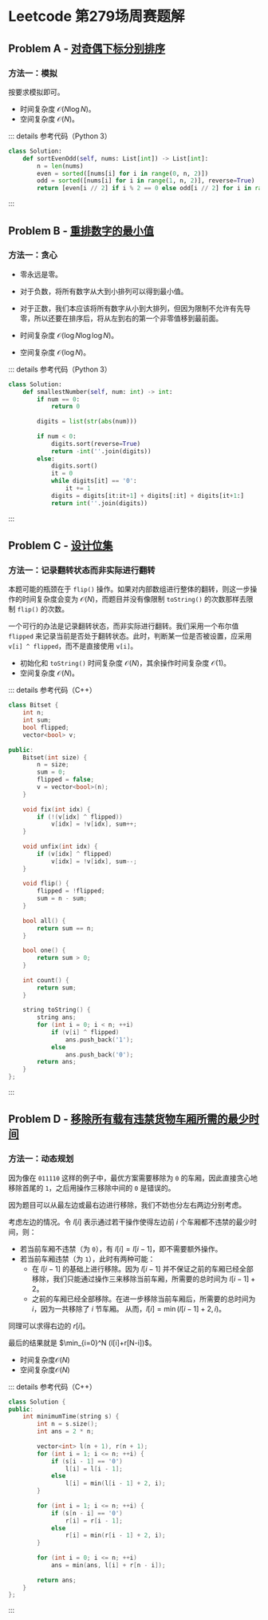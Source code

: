 # Leetcode 第279场周赛题解

## Problem A - [对奇偶下标分别排序](https://leetcode.cn/problems/sort-even-and-odd-indices-independently/)

### 方法一：模拟

按要求模拟即可。

- 时间复杂度 $\mathcal{O}(N\log N)$。
- 空间复杂度 $\mathcal{O}(N)$。

::: details 参考代码（Python 3）

```python
class Solution:
    def sortEvenOdd(self, nums: List[int]) -> List[int]:
        n = len(nums)
        even = sorted([nums[i] for i in range(0, n, 2)])
        odd = sorted([nums[i] for i in range(1, n, 2)], reverse=True)
        return [even[i // 2] if i % 2 == 0 else odd[i // 2] for i in range(n)]
```

:::

## Problem B - [重排数字的最小值](https://leetcode.cn/problems/smallest-value-of-the-rearranged-number/)

### 方法一：贪心

- 零永远是零。
- 对于负数，将所有数字从大到小排列可以得到最小值。
- 对于正数，我们本应该将所有数字从小到大排列，但因为限制不允许有先导零，所以还要在排序后，将从左到右的第一个非零值移到最前面。

- 时间复杂度 $\mathcal{O}(\log N\log\log N)$。
- 空间复杂度 $\mathcal{O}(\log N)$。

::: details 参考代码（Python 3）

```python
class Solution:
    def smallestNumber(self, num: int) -> int:
        if num == 0:
            return 0
        
        digits = list(str(abs(num)))
        
        if num < 0:
            digits.sort(reverse=True)
            return -int(''.join(digits))
        else:
            digits.sort()
            it = 0
            while digits[it] == '0':
                it += 1
            digits = digits[it:it+1] + digits[:it] + digits[it+1:]
            return int(''.join(digits))
```

:::

## Problem C - [设计位集](https://leetcode.cn/problems/design-bitset/)

### 方法一：记录翻转状态而非实际进行翻转

本题可能的瓶颈在于 `flip()` 操作。如果对内部数组进行整体的翻转，则这一步操作的时间复杂度会变为 $\mathcal{O}(N)$，而题目并没有像限制 `toString()` 的次数那样去限制 `flip()` 的次数。

一个可行的办法是记录翻转状态，而非实际进行翻转。我们采用一个布尔值 `flipped` 来记录当前是否处于翻转状态。此时，判断某一位是否被设置，应采用 `v[i] ^ flipped`，而不是直接使用 `v[i]`。

- 初始化和 `toString()` 时间复杂度 $\mathcal{O}(N)$，其余操作时间复杂度 $\mathcal{O}(1)$。
- 空间复杂度 $\mathcal{O}(N)$。

::: details 参考代码（C++）

```cpp
class Bitset {
    int n;
    int sum;
    bool flipped;
    vector<bool> v;
    
public:
    Bitset(int size) {
        n = size;
        sum = 0;
        flipped = false;
        v = vector<bool>(n);
    }
    
    void fix(int idx) {
        if (!(v[idx] ^ flipped))
            v[idx] = !v[idx], sum++;
    }
    
    void unfix(int idx) {
        if (v[idx] ^ flipped)
            v[idx] = !v[idx], sum--;
    }
    
    void flip() {
        flipped = !flipped;
        sum = n - sum;
    }
    
    bool all() {
        return sum == n;
    }
    
    bool one() {
        return sum > 0;
    }
    
    int count() {
        return sum;
    }
    
    string toString() {
        string ans;
        for (int i = 0; i < n; ++i)
            if (v[i] ^ flipped)
                ans.push_back('1');
            else
                ans.push_back('0');
        return ans;
    }
};
```

:::

## Problem D - [移除所有载有违禁货物车厢所需的最少时间](https://leetcode.cn/problems/minimum-time-to-remove-all-cars-containing-illegal-goods/)

### 方法一：动态规划

因为像在 `011110` 这样的例子中，最优方案需要移除为 `0` 的车厢，因此直接贪心地移除首尾的 `1`，之后用操作三移除中间的 `0` 是错误的。

因为题目可以从最左边或最右边进行移除，我们不妨也分左右两边分别考虑。

考虑左边的情况。令 $l[i]$ 表示通过若干操作使得左边前 $i$ 个车厢都不违禁的最少时间，则：

- 若当前车厢不违禁（为 `0`），有 $l[i] = l[i - 1]$，即不需要额外操作。
- 若当前车厢违禁（为 `1`），此时有两种可能：
    - 在 $l[i - 1]$ 的基础上进行移除。因为 $l[i - 1]$ 并不保证之前的车厢已经全部移除，我们只能通过操作三来移除当前车厢，所需要的总时间为 $l[i-1] + 2$。
    - 之前的车厢已经全部移除。在进一步移除当前车厢后，所需要的总时间为 $i$，因为一共移除了 $i$ 节车厢。
    从而，$l[i] = \min(l[i-1] + 2, i)$。
    
同理可以求得右边的 $r[i]$。

最后的结果就是 $\min_{i=0}^N (l[i]+r[N-i])$。

- 时间复杂度$\mathcal{O}(N)$
- 空间复杂度$\mathcal{O}(N)$

::: details 参考代码（C++）

```cpp
class Solution {
public:
    int minimumTime(string s) {
        int n = s.size();
        int ans = 2 * n;
        
        vector<int> l(n + 1), r(n + 1);
        for (int i = 1; i <= n; ++i) {
            if (s[i - 1] == '0')
                l[i] = l[i - 1];
            else
                l[i] = min(l[i - 1] + 2, i);
        }
        
        for (int i = 1; i <= n; ++i) {
            if (s[n - i] == '0')
                r[i] = r[i - 1];
            else
                r[i] = min(r[i - 1] + 2, i);
        }
        
        for (int i = 0; i <= n; ++i)
            ans = min(ans, l[i] + r[n - i]);
        
        return ans;
    }
};
```

:::

<Utterances />
